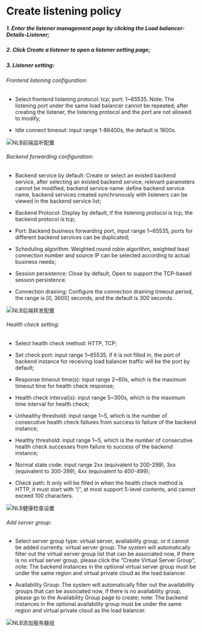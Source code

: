# Create listening policy

##### 1. Enter the listener management page by clicking the Load balancer-Details-Listener;

##### 2. Click Create a listener to open a listener setting page;

##### 3. Listener setting:
	
###### Frontend listening configuration:
	
- Select frontend listening protocol: tcp; port: 1~65535. Note: The listening port under the same load balancer cannot be repeated; after creating the listener, the listening protocol and the port are not allowed to modify;

- Idle connect timeout: input range 1-86400s, the default is 1800s.

![NLB前端监听配置](../../../../image/Networking/NLB/NLB-022.png)

###### Backend forwarding configuration:

- Backend service by default: Create or select an existed backend service, after selecting an existed backend service, relevant parameters cannot be modified; backend service name: define backend service name, backend services created synchronously with listeners can be viewed in the backend service list;	
	
- Backend Protocol: Display by default, if the listening protocol is tcp, the backend protocol is tcp;
	
- Port: Backend business forwarding port, input range 1~65535, ports for different backend services can be duplicated;
	
- Scheduling algorithm: Weighted round robin algorithm, weighted least connection number and source IP can be selected according to actual business needs;

- Session persistence: Close by default, Open to support the TCP-based session persistence.	
	
- Connection draining: Configure the connection draining timeout period, the range is [0, 3600] seconds, and the default is 300 seconds.

![NLB后端转发配置](../../../../image/Networking/NLB/NLB-023.png)	

###### Health check setting:

- Select health check method: HTTP, TCP;
	
- Set check port: input range 1~65535, if it is not filled in, the port of backend instance for receiving load balancer traffic will be the port by default;
	
- Response timeout time(s): input range 2~60s, which is the maximum timeout time for health check response;
	
- Health check interval(s): input range 5~300s, which is the maximum time interval for health check;
	
- Unhealthy threshold: input range 1~5, which is the number of consecutive health check failures from success to failure of the backend instance;
	
- Healthy threshold: input range 1~5, which is the number of consecutive health check successes from failure to success of the backend instance;
	
- Normal state code: input range 2xx (equivalent to 200-299), 3xx (equivalent to 300-399), 4xx (equivalent to 400-499);
	
- Check path: It only will be filled in when the health check method is HTTP, it must start with “/”, at most support 5-level contents, and cannot exceed 100 characters.

![NLB健康检查设置](../../../../image/Networking/NLB/NLB-029.png)

###### Add server group:

- Select server group type: virtual server, availability group, or it cannot be added currently. virtual server group: The system will automatically filter out the virtual server group list that can be associated now, if there is no virtual server group, please click the “Create Virtual Server Group”; note: The backend instances in the optional virtual server group must be under the same region and virtual private cloud as the load balancer.

- Availability Group: The system will automatically filter out the availability groups that can be associated now, if there is no availability group, please go to the Availability Group page to create; note: The backend instances in the optional availability group must be under the same region and virtual private cloud as the load balancer.

![NLB添加服务器组](../../../../image/Networking/NLB/NLB-030.png)
